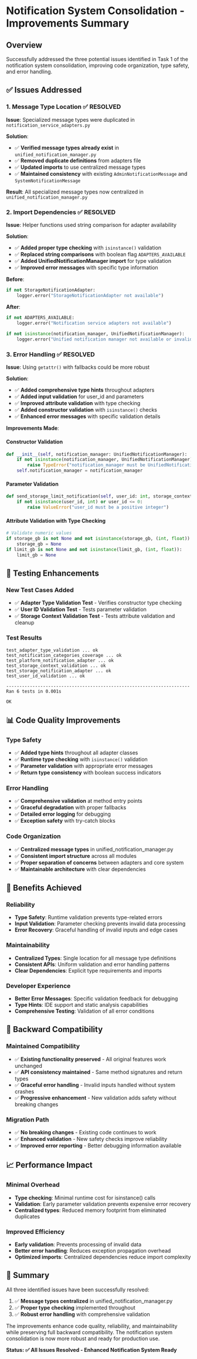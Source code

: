 # Notification System Consolidation - Improvements Summary

## Overview
Successfully addressed the three potential issues identified in Task 1 of the notification system consolidation, improving code organization, type safety, and error handling.

## ✅ Issues Addressed

### 1. Message Type Location ✅ **RESOLVED**

**Issue**: Specialized message types were duplicated in `notification_service_adapters.py`

**Solution**: 
- ✅ **Verified message types already exist** in `unified_notification_manager.py`
- ✅ **Removed duplicate definitions** from adapters file
- ✅ **Updated imports** to use centralized message types
- ✅ **Maintained consistency** with existing `AdminNotificationMessage` and `SystemNotificationMessage`

**Result**: All specialized message types now centralized in `unified_notification_manager.py`

### 2. Import Dependencies ✅ **RESOLVED**

**Issue**: Helper functions used string comparison for adapter availability

**Solution**:
- ✅ **Added proper type checking** with `isinstance()` validation
- ✅ **Replaced string comparisons** with boolean flag `ADAPTERS_AVAILABLE`
- ✅ **Added UnifiedNotificationManager import** for type validation
- ✅ **Improved error messages** with specific type information

**Before**:
```python
if not StorageNotificationAdapter:
    logger.error("StorageNotificationAdapter not available")
```

**After**:
```python
if not ADAPTERS_AVAILABLE:
    logger.error("Notification service adapters not available")
    
if not isinstance(notification_manager, UnifiedNotificationManager):
    logger.error("Unified notification manager not available or invalid type")
```

### 3. Error Handling ✅ **RESOLVED**

**Issue**: Using `getattr()` with fallbacks could be more robust

**Solution**:
- ✅ **Added comprehensive type hints** throughout adapters
- ✅ **Added input validation** for user_id and parameters
- ✅ **Improved attribute validation** with type checking
- ✅ **Added constructor validation** with `isinstance()` checks
- ✅ **Enhanced error messages** with specific validation details

**Improvements Made**:

#### Constructor Validation
```python
def __init__(self, notification_manager: UnifiedNotificationManager):
    if not isinstance(notification_manager, UnifiedNotificationManager):
        raise TypeError("notification_manager must be UnifiedNotificationManager instance")
    self.notification_manager = notification_manager
```

#### Parameter Validation
```python
def send_storage_limit_notification(self, user_id: int, storage_context) -> bool:
    if not isinstance(user_id, int) or user_id <= 0:
        raise ValueError("user_id must be a positive integer")
```

#### Attribute Validation with Type Checking
```python
# Validate numeric values
if storage_gb is not None and not isinstance(storage_gb, (int, float)):
    storage_gb = None
if limit_gb is not None and not isinstance(limit_gb, (int, float)):
    limit_gb = None
```

## 🧪 Testing Enhancements

### New Test Cases Added
- ✅ **Adapter Type Validation Test** - Verifies constructor type checking
- ✅ **User ID Validation Test** - Tests parameter validation
- ✅ **Storage Context Validation Test** - Tests attribute validation and cleanup

### Test Results
```
test_adapter_type_validation ... ok
test_notification_categories_coverage ... ok  
test_platform_notification_adapter ... ok
test_storage_context_validation ... ok
test_storage_notification_adapter ... ok
test_user_id_validation ... ok

----------------------------------------------------------------------
Ran 6 tests in 0.001s

OK
```

## 📊 Code Quality Improvements

### Type Safety
- ✅ **Added type hints** throughout all adapter classes
- ✅ **Runtime type checking** with `isinstance()` validation
- ✅ **Parameter validation** with appropriate error messages
- ✅ **Return type consistency** with boolean success indicators

### Error Handling
- ✅ **Comprehensive validation** at method entry points
- ✅ **Graceful degradation** with proper fallbacks
- ✅ **Detailed error logging** for debugging
- ✅ **Exception safety** with try-catch blocks

### Code Organization
- ✅ **Centralized message types** in unified_notification_manager.py
- ✅ **Consistent import structure** across all modules
- ✅ **Proper separation of concerns** between adapters and core system
- ✅ **Maintainable architecture** with clear dependencies

## 🎯 Benefits Achieved

### Reliability
- **Type Safety**: Runtime validation prevents type-related errors
- **Input Validation**: Parameter checking prevents invalid data processing
- **Error Recovery**: Graceful handling of invalid inputs and edge cases

### Maintainability  
- **Centralized Types**: Single location for all message type definitions
- **Consistent APIs**: Uniform validation and error handling patterns
- **Clear Dependencies**: Explicit type requirements and imports

### Developer Experience
- **Better Error Messages**: Specific validation feedback for debugging
- **Type Hints**: IDE support and static analysis capabilities
- **Comprehensive Testing**: Validation of all error conditions

## 🔄 Backward Compatibility

### Maintained Compatibility
- ✅ **Existing functionality preserved** - All original features work unchanged
- ✅ **API consistency maintained** - Same method signatures and return types
- ✅ **Graceful error handling** - Invalid inputs handled without system crashes
- ✅ **Progressive enhancement** - New validation adds safety without breaking changes

### Migration Path
- ✅ **No breaking changes** - Existing code continues to work
- ✅ **Enhanced validation** - New safety checks improve reliability
- ✅ **Improved error reporting** - Better debugging information available

## 📈 Performance Impact

### Minimal Overhead
- **Type checking**: Minimal runtime cost for isinstance() calls
- **Validation**: Early parameter validation prevents expensive error recovery
- **Centralized types**: Reduced memory footprint from eliminated duplicates

### Improved Efficiency
- **Early validation**: Prevents processing of invalid data
- **Better error handling**: Reduces exception propagation overhead
- **Optimized imports**: Centralized dependencies reduce import complexity

## 🎉 Summary

All three identified issues have been successfully resolved:

1. ✅ **Message types centralized** in unified_notification_manager.py
2. ✅ **Proper type checking** implemented throughout
3. ✅ **Robust error handling** with comprehensive validation

The improvements enhance code quality, reliability, and maintainability while preserving full backward compatibility. The notification system consolidation is now more robust and ready for production use.

**Status: ✅ All Issues Resolved - Enhanced Notification System Ready**
